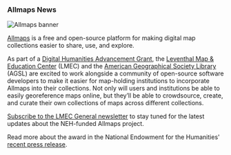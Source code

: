### Allmaps News

![Allmaps banner](https://allmaps.org/allmaps-open-graph.jpg)

[Allmaps](https://allmaps.org) is a free and open-source platform for making digital map collections easier to share, use, and explore.

As part of a [Digital Humanities Advancement Grant](https://www.neh.gov/grants/odh/digital-humanities-advancement-grants), the [Leventhal Map & Education Center](https://leventhalmap.org) (LMEC) and the [American Geographical Society Library](https://uwm.edu/libraries/agsl/) (AGSL) are excited to work alongside a community of open-source software developers to make it easier for map-holding institutions to incorporate Allmaps into their collections. Not only will users and institutions be able to easily georeference maps online, but they’ll be able to crowdsource, create, and curate their own collections of maps across different collections.

[Subscribe to the LMEC General newsletter](https://www.leventhalmap.org/subscribe/) to stay tuned for the latest updates about the NEH-funded Allmaps project.

Read more about the award in the National Endowment for the Humanities' [recent press release](https://www.neh.gov/news/neh-announces-413-million-280-humanities-projects-nationwide).

<!-- ![Allmaps logo](assets/media/allmaps-logo.png) -->
